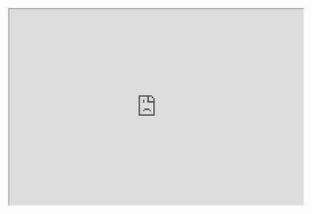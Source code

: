 
<iframe src="https://andreatosne.github.io/pag/index.html" width="600" height="400"></iframe>

<link rel="stylesheet" type="text/css" href="https://andreatosne.github.io/pag/style.css">
